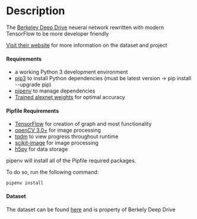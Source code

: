 # Description

The [Berkeley Deep Drive](https://github.com/gy20073/BDD_Driving_Model) neueral network rewritten with modern TensorFlow to be more developer friendly

[Visit their website](https://deepdrive.berkeley.edu/) for more information on the dataset and project

#### Requirements

* a working Python 3 development environment
* [pip3](https://pip.pypa.io/en/latest/installing.html) to install Python dependencies (must be latest version -> pip install --upgrade pip)
* [pipenv](https://github.com/pypa/pipenv) to manage dependencies
* [Trained alexnet weights](http://www.cs.toronto.edu/~guerzhoy/tf_alexnet/bvlc_alexnet.npy) for optimal accuracy

#### Pipfile Requirements

* [TensorFlow](https://www.tensorflow.org/install/) for creation of graph and most functionality
* [openCV 3.0+](https://pypi.python.org/pypi/opencv-python) for image processing
* [tqdm](https://pypi.python.org/pypi/tqdm) to view progress throughout runtime
* [scikit-image](http://scikit-image.org/docs/dev/install.html) for image processing
* [h5py]("http://docs.h5py.org/en/latest/build.html") for data storage

pipenv will install all of the Pipfile required packages.

To do so, run the following command:
```
pipenv install
```

#### Dataset

The dataset can be found [here](https://drive.google.com/drive/folders/1z6hjT9JMrC2w30jyyxAbpbLgFEKpnsw2?usp=sharing) and is property of Berkely Deep Drive
